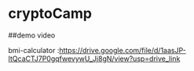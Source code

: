 # cryptoCamp
##demo video  

bmi-calculator :https://drive.google.com/file/d/1aasJP-ItQcaCTJ7P0gqfwevywU_Jj8gN/view?usp=drive_link
